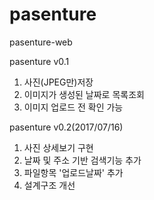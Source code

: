 # pasenture
pasenture-web

pasenture v0.1
1. 사진(JPEG만)저장
2. 이미지가 생성된 날짜로 목록조회
3. 이미지 업로드 전 확인 가능


pasenture v0.2(2017/07/16)
1. 사진 상세보기 구현
2. 날짜 및 주소 기반 검색기능 추가
3. 파일항목 '업로드날짜' 추가
4. 설계구조 개선